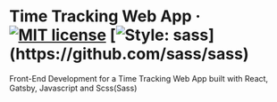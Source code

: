 # Time Tracking Web App · [![MIT license](https://img.shields.io/badge/License-MIT-blue.svg)](https://lbesson.mit-license.org/) [![Style: sass](https://img.shields.io/badge/Style-sass-ff69b4.svg?)](https://github.com/sass/sass)

Front-End Development for a Time Tracking Web App built with React, Gatsby, Javascript and Scss(Sass)
